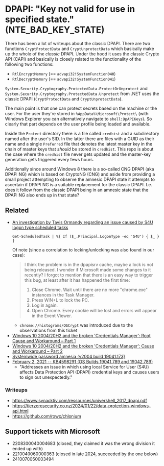 # DPAPI: "Key not valid for use in specified state." (NTE_BAD_KEY_STATE)

There has been a lot of writeups about the classic DPAPI. There are two functions `CryptProtectData` and `CryptUnprotectData` which basically make up the whole of the _classic_ DPAPI. Under the hood it uses the classic Crypto API (CAPI) and basically is closely related to the functionality of the following two functions:

* `RtlEncryptMemory` (== `advapi32!SystemFunction040`)
* `RtlDecryptMemory` (== `advapi32!SystemFunction041`)

 `System.Security.Cryptography.ProtectedData.ProtectOrUnprotect` and `System.Security.Cryptography.ProtectedData.Unprotect` from .NET uses the classic DPAPI (`CryptProtectData` and `CryptUnprotectData`).

 The main point is that one can protect secrets based on the machine or the user. For the user they're stored in `%AppData%\Microsoft\Protect\` (with Windows Explorer you can alternatively navigate to `shell:DpAPIKeys`). So clearly that part depends on the user profile being loaded and available.

 Inside the `Protect` directory there is a file called `credhist` and a subdirectory named after the user's SID. In the latter there are files with a GUID as their name and a single `Preferred` file that denotes the latest master key in the chain of master keys that _should_ be stored in `credhist`. This repo is about the case where the `credhist` file never gets updated and the master-key generation gets triggered every fews hours.

Additionally since around Windows 8 there is a so-called CNG DPAPI (aka DPAPI NG) which is based on CryptoNG (CNG) and aside from providing a small project attempting to observe the amnesic DPAPI state it attempts to ascertain if DPAPI NG is a suitable replacement for the classic DPAPI. I.e. does it follow from the classic DPAPI being in an amnesic state that the DPAPI NG also ends up in that state?

## Related

* [An investigation by Tavis Ormandy regarding an issue caused by S4U logon type scheduled tasks](https://bugs.chromium.org/p/chromium/issues/detail?id=1069383#c90)  
  ```
  Get-ScheduledTask | %{ If ($_.Principal.LogonType -eq 'S4U') { $_ } }
  ```  
  Of note (since a correlation to locking/unlocking was also found in our case):  
  > I think the problem is in the dpapisrv cache, maybe a lock is not being released. I wonder if Microsoft made some changes to it recently?
  > I forgot to mention that there is an easy way to trigger this bug, at least after it has happened the first time:
  > 1. Close Chrome. Wait until there are no more "chrome.exe" instances in the Task Manager.
  > 2. Press WIN+L to lock the PC.
  > 3. Log in again.
  > 4. Open Chrome. Every cookie will be lost and errors will appear in the Event Viewer.
  * `chrome://histograms/OSCrypt` was introduced due to the observations from this ticket
* [Windows 10 2004/20H2 and the broken 'Credentials Manager': Root Cause and Workaround – Part 1](https://borncity.com/win/2020/11/09/windows-10-2004-20h2-und-der-kaputte-credentials-manager-ursache-und-workaround/)
* [Windows 10 2004/20H2 and the broken 'Credentials Manager': Cause and Workaround – Part 2](https://borncity.com/win/2020/11/10/windows-10-2004-20h2-und-der-kaputte-credentials-manager-ursache-und-workaround-teil-2/)
* [Systemwide password amnesia (v2004 build 19041.173) ](https://answers.microsoft.com/en-us/windows/forum/all/systemwide-password-amnesia-v2004-build-19041173/232381f8-e2c6-4e8a-b01c-712fceb0e39e)
* [February 2, 2021 -- KB4598291 (OS Builds 19041.789 and 19042.789)](https://support.microsoft.com/en-us/topic/february-2-2021-kb4598291-os-builds-19041-789-and-19042-789-preview-6a766199-a4f1-616e-1f5c-58bdc3ca5e3b)
  * "Addresses an issue in which using local Service for User (S4U) affects Data Protection API (DPAPI) credential keys and causes users to sign out unexpectedly."

### Writeups

* https://www.synacktiv.com/ressources/univershell_2017_dpapi.pdf
* https://tierzerosecurity.co.nz/2024/01/22/data-protection-windows-api.html
* https://github.com/rxwx/chlonium

## Support tickets with Microsoft

* 2208300040004683 (closed, they claimed it was the wrong division it ended up with)
* 2210040060000363 (closed in late 2024, succeeded by the one below)
* 2410070050003494